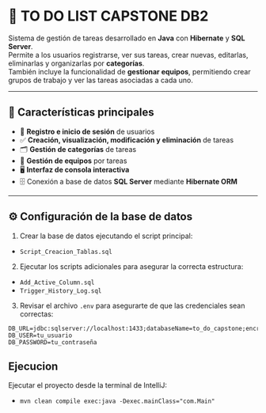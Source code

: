 # 📝 TO DO LIST CAPSTONE DB2

Sistema de gestión de tareas desarrollado en **Java** con **Hibernate** y **SQL Server**.  
Permite a los usuarios registrarse, ver sus tareas, crear nuevas, editarlas, eliminarlas y organizarlas por **categorías**.  
También incluye la funcionalidad de **gestionar equipos**, permitiendo crear grupos de trabajo y ver las tareas asociadas a cada uno.

---

## 🚀 Características principales

- 👤 **Registro e inicio de sesión** de usuarios
- ✅ **Creación, visualización, modificación y eliminación** de tareas
- 🗂️ **Gestión de categorías** de tareas
- 🧩 **Gestión de equipos** por tareas
- 🖥️ **Interfaz de consola interactiva**
- 🗄️ Conexión a base de datos **SQL Server** mediante **Hibernate ORM**

---

## ⚙️ Configuración de la base de datos

1. Crear la base de datos ejecutando el script principal:
- `Script_Creacion_Tablas.sql`
2. Ejecutar los scripts adicionales para asegurar la correcta estructura:
- `Add_Active_Column.sql`
- `Trigger_History_Log.sql`

3. Revisar el archivo `.env` para asegurarte de que las credenciales sean correctas:

```env
DB_URL=jdbc:sqlserver://localhost:1433;databaseName=to_do_capstone;encrypt=true;trustServerCertificate=true
DB_USER=tu_usuario
DB_PASSWORD=tu_contraseña
```

## Ejecucion

Ejecutar el proyecto desde la terminal de IntelliJ:

- `mvn clean compile exec:java -Dexec.mainClass="com.Main"`
